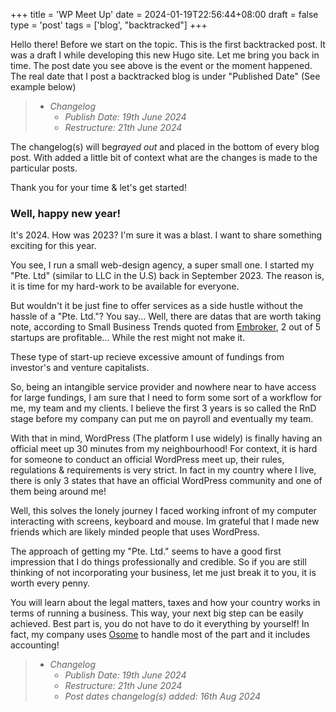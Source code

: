 +++
title = 'WP Meet Up'
date = 2024-01-19T22:56:44+08:00
draft = false
type = 'post'
tags = ['blog', "backtracked"]
+++

Hello there! Before we start on the topic. This is the first backtracked post. It was a draft I while developing this new Hugo site.
Let me bring you back in time. The post date you see above is the event or the moment happened. The real date that I post a backtracked blog is under "Published Date" (See example below)


> - *Changelog*
>   - *Publish Date: 19th June 2024*
>   - *Restructure: 21th June 2024*

The changelog(s) will be*grayed out* and placed in the bottom of every blog post. With added a little bit of context what are the changes is made to the particular posts.

Thank you for your time & let's get started!

### Well, happy new year!

It's 2024. How was 2023? I'm sure it was a blast. I want to share something exciting for this year.

You see, I run a small web-design agency, a super small one. I started my "Pte. Ltd" (similar to LLC in the U.S) back in September 2023. The reason is, it is time for my hard-work to be available for everyone.

But wouldn't it be just fine to offer services as a side hustle without the hassle of a "Pte. Ltd."? You say... Well, there are datas that are worth taking note, according to Small Business Trends quoted from [Embroker](https://www.embroker.com/blog/startup-statistics/#:~:text=The%20number%20one%20reason%20why,found%20in%2042%25%20of%20cases.&text=The%20second%20largest%20reason%20why,of%20funding%20and%20personal%20money.&text=Other%20notable%20cases%20of%20failure,beat%20by%20competition%20(19%25).), 2 out of 5 startups are profitable... While the rest might not make it.

These type of start-up recieve excessive amount of fundings from investor's and venture capitalists.

So, being an intangible service provider and nowhere near to have access for large fundings, I am sure that I need to form some sort of a workflow for me, my team and my clients. I believe the first 3 years is so called the RnD stage before my company can put me on payroll and eventually my team.

With that in mind, WordPress (The platform I use widely) is finally having an official meet up 30 minutes from my neighbourhood! For context, it is hard for someone to conduct an official WordPress meet up, their rules, regulations & requirements is very strict. In fact in my country where I live, there is only 3 states that have an official WordPress community and one of them being around me!

Well, this solves the lonely journey I faced working infront of my computer interacting with screens, keyboard and mouse. Im grateful that I made new friends which are likely minded people that uses WordPress.

The approach of getting my "Pte. Ltd." seems to have a good first impression that I do things professionally and credible. So if you are still thinking of not incorporating your business, let me just break it to you, it is worth every penny.

You will learn about the legal matters, taxes and how your country works in terms of running a business. This way, your next big step can be easily achieved. Best part is, you do not have to do it everything by yourself! In fact, my company uses [Osome](https://my.osome.com/get-started?q=sg-referral&clientref=8M3K8G) to handle most of the part and it includes accounting!

> - *Changelog*
>   - *Publish Date: 19th June 2024*
>   - *Restructure: 21th June 2024*
>   - *Post dates changelog(s) added: 16th Aug 2024*

